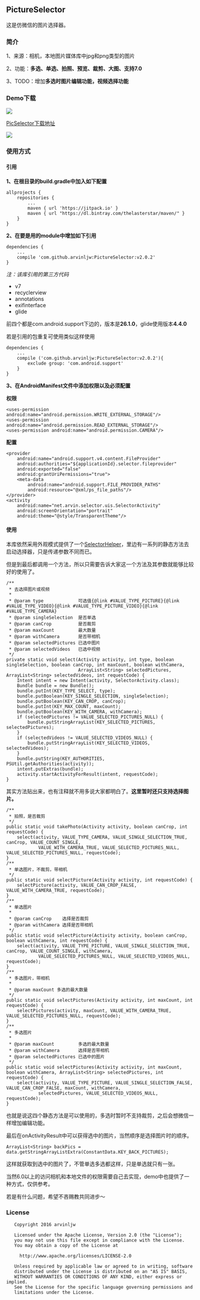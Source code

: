 ## PictureSelector

这是仿微信的图片选择器。

### 简介

1、来源：相机，本地图片媒体库中jpg和png类型的图片

2、功能：**多选、单选、拍照、预览、裁剪、大图、支持7.0**

3、TODO：增加**多选时图片编辑功能，视频选择功能**

### Demo下载

![](screenshot/ps_icon.png)

[PicSelector下载地址](app/PicSelector.apk)

![](screenshot/use_sample.png)

### 使用方式

#### 引用

**1、在根目录的build.gradle中加入如下配置**

```
allprojects {
    repositories {
        ...
        maven { url 'https://jitpack.io' }
        maven { url "https://dl.bintray.com/thelasterstar/maven/" }
    }
}
```

**2、在要是用的module中增加如下引用**

```
dependencies {
    ...
    compile 'com.github.arvinljw:PictureSelector:v2.0.2'
}
```

*注：该库引用的第三方代码*

* v7
* recyclerview
* annotations
* exifinterface
* glide

前四个都是com.android.support下边的，版本是**26.1.0**，glide使用版本**4.4.0**

若是引用的包重复可使用类似这样使用

```
dependencies {
    ...
    compile ('com.github.arvinljw:PictureSelector:v2.0.2'){
        exclude group: 'com.android.support'
    }
}
```

**3、在AndroidManifest文件中添加权限以及必须配置**

**权限**

```
<uses-permission android:name="android.permission.WRITE_EXTERNAL_STORAGE"/>
<uses-permission android:name="android.permission.READ_EXTERNAL_STORAGE"/>
<uses-permission android:name="android.permission.CAMERA"/>
```

**配置**

```
<provider
    android:name="android.support.v4.content.FileProvider"
    android:authorities="${applicationId}.selector.fileprovider"
    android:exported="false"
    android:grantUriPermissions="true">
    <meta-data
        android:name="android.support.FILE_PROVIDER_PATHS"
        android:resource="@xml/ps_file_paths"/>
</provider>
<activity
    android:name="net.arvin.selector.uis.SelectorActivity"
    android:screenOrientation="portrait"
    android:theme="@style/TransparentTheme"/>
```

#### 使用

本库依然采用外观模式提供了一个[SelectorHelper](selectorlibrary/src/main/java/net/arvin/selector/SelectorHelper.java)，里边有一系列的静态方法去启动选择器，只是传递参数不同而已。

但是到最后都调用一个方法，所以只需要告诉大家这一个方法及其参数就能够比较好的使用了。

```
/**
 * 去选择图片或视频
 *
 * @param type             可选值{@link #VALUE_TYPE_PICTURE}{@link #VALUE_TYPE_VIDEO}{@link #VALUE_TYPE_PICTURE_VIDEO}{@link #VALUE_TYPE_CAMERA}
 * @param singleSelection  是否单选
 * @param canCrop          是否裁剪
 * @param maxCount         最大数量
 * @param withCamera       是否带相机
 * @param selectedPictures 已选中图片
 * @param selectedVideos   已选中视频
 */
private static void select(Activity activity, int type, boolean singleSelection, boolean canCrop, int maxCount, boolean withCamera,
                           ArrayList<String> selectedPictures, ArrayList<String> selectedVideos, int requestCode) {
    Intent intent = new Intent(activity, SelectorActivity.class);
    Bundle bundle = new Bundle();
    bundle.putInt(KEY_TYPE_SELECT, type);
    bundle.putBoolean(KEY_SINGLE_SELECTION, singleSelection);
    bundle.putBoolean(KEY_CAN_CROP, canCrop);
    bundle.putInt(KEY_MAX_COUNT, maxCount);
    bundle.putBoolean(KEY_WITH_CAMERA, withCamera);
    if (selectedPictures != VALUE_SELECTED_PICTURES_NULL) {
        bundle.putStringArrayList(KEY_SELECTED_PICTURES, selectedPictures);
    }
    if (selectedVideos != VALUE_SELECTED_VIDEOS_NULL) {
        bundle.putStringArrayList(KEY_SELECTED_VIDEOS, selectedVideos);
    }
    bundle.putString(KEY_AUTHORITIES, PSUtil.getAuthorities(activity));
    intent.putExtras(bundle);
    activity.startActivityForResult(intent, requestCode);
}
```

其实方法贴出来，也有注释就不用多说大家都明白了。**这里暂时还只支持选择图片。**

```
/**
 * 拍照，是否裁剪
 */
public static void takePhoto(Activity activity, boolean canCrop, int requestCode) {
    select(activity, VALUE_TYPE_CAMERA, VALUE_SINGLE_SELECTION_TRUE, canCrop, VALUE_COUNT_SINGLE,
            VALUE_WITH_CAMERA_TRUE, VALUE_SELECTED_PICTURES_NULL, VALUE_SELECTED_PICTURES_NULL, requestCode);
}
/**
 * 单选图片，不裁剪，带相机
 */
public static void selectPicture(Activity activity, int requestCode) {
    selectPicture(activity, VALUE_CAN_CROP_FALSE, VALUE_WITH_CAMERA_TRUE, requestCode);
}
/**
 * 单选图片
 *
 * @param canCrop    选择是否裁剪
 * @param withCamera 选择是否带相机
 */
public static void selectPicture(Activity activity, boolean canCrop, boolean withCamera, int requestCode) {
    select(activity, VALUE_TYPE_PICTURE, VALUE_SINGLE_SELECTION_TRUE, canCrop, VALUE_COUNT_SINGLE, withCamera,
            VALUE_SELECTED_PICTURES_NULL, VALUE_SELECTED_VIDEOS_NULL, requestCode);
}
/**
 * 多选图片，带相机
 *
 * @param maxCount 多选的最大数量
 */
public static void selectPictures(Activity activity, int maxCount, int requestCode) {
    selectPictures(activity, maxCount, VALUE_WITH_CAMERA_TRUE, VALUE_SELECTED_PICTURES_NULL, requestCode);
}
/**
 * 多选图片
 *
 * @param maxCount         多选的最大数量
 * @param withCamera       选择是否带相机
 * @param selectedPictures 已选中的图片
 */
public static void selectPictures(Activity activity, int maxCount, boolean withCamera, ArrayList<String> selectedPictures, int requestCode) {
    select(activity, VALUE_TYPE_PICTURE, VALUE_SINGLE_SELECTION_FALSE, VALUE_CAN_CROP_FALSE, maxCount, withCamera,
            selectedPictures, VALUE_SELECTED_VIDEOS_NULL, requestCode);
}
```

也就是说这四个静态方法是可以使用的，多选时暂时不支持裁剪，之后会想微信一样增加编辑功能。

最后在onActivityResult中可以获得选中的图片，当然顺序是选择图片时的顺序。

```
ArrayList<String> backPics = data.getStringArrayListExtra(ConstantData.KEY_BACK_PICTURES);
```
这样就获取到选中的图片了，不管单选多选都这样，只是单选就只有一张。

当然6.0以上的访问相机和本地文件的权限需要自己去实现，demo中也提供了一种方式，仅供参考。

若是有什么问题，希望不吝赐教共同进步～

### License

```
   Copyright 2016 arvinljw

   Licensed under the Apache License, Version 2.0 (the "License");
   you may not use this file except in compliance with the License.
   You may obtain a copy of the License at

     http://www.apache.org/licenses/LICENSE-2.0

   Unless required by applicable law or agreed to in writing, software
   distributed under the License is distributed on an "AS IS" BASIS,
   WITHOUT WARRANTIES OR CONDITIONS OF ANY KIND, either express or implied.
   See the License for the specific language governing permissions and
   limitations under the License.
```
